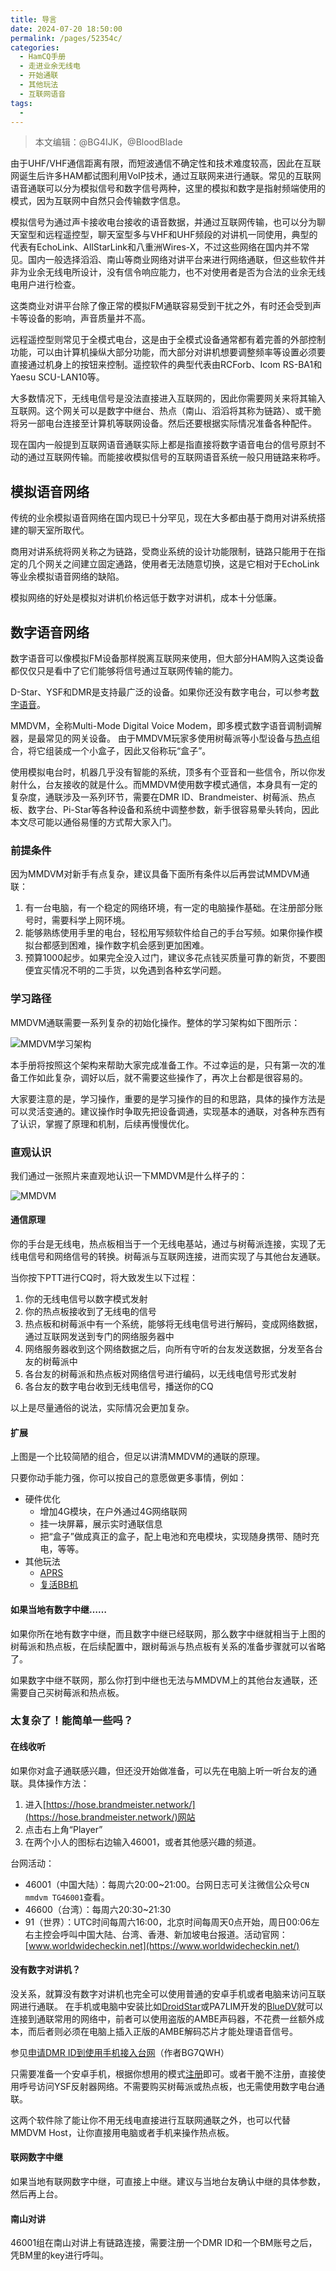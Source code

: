 ```yaml
---
title: 导言
date: 2024-07-20 18:50:00
permalink: /pages/52354c/
categories:
  - HamCQ手册
  - 走进业余无线电
  - 开始通联
  - 其他玩法
  - 互联网语音
tags:
  - 
---
```


> 本文编辑：@BG4IJK，@BloodBlade

由于UHF/VHF通信距离有限，而短波通信不确定性和技术难度较高，因此在互联网诞生后许多HAM都试图利用VoIP技术，通过互联网来进行通联。常见的互联网语音通联可以分为模拟信号和数字信号两种，这里的模拟和数字是指射频端使用的模式，因为互联网中自然只会传输数字信息。

模拟信号为通过声卡接收电台接收的语音数据，并通过互联网传输，也可以分为聊天室型和远程遥控型，聊天室型多与VHF和UHF频段的对讲机一同使用，典型的代表有EchoLink、AllStarLink和八重洲Wires-X，不过这些网络在国内并不常见。国内一般选择滔滔、南山等商业网络对讲平台来进行网络通联，但这些软件并非为业余无线电所设计，没有信令响应能力，也不对使用者是否为合法的业余无线电用户进行检查。

这类商业对讲平台除了像正常的模拟FM通联容易受到干扰之外，有时还会受到声卡等设备的影响，声音质量并不高。

远程遥控型则常见于全模式电台，这是由于全模式设备通常都有着完善的外部控制功能，可以由计算机操纵大部分功能，而大部分对讲机想要调整频率等设置必须要直接通过机身上的按钮来控制。遥控软件的典型代表由RCForb、Icom RS-BA1和Yaesu SCU-LAN10等。

大多数情况下，无线电信号是没法直接进入互联网的，因此你需要网关来将其输入互联网。这个网关可以是数字中继台、热点（南山、滔滔将其称为链路）、或干脆将另一部电台连接至计算机等联网设备。然后还要根据实际情况准备各种配件。

现在国内一般提到互联网语音通联实际上都是指直接将数字语音电台的信号原封不动的通过互联网传输。而能接收模拟信号的互联网语音系统一般只用链路来称呼。

## 模拟语音网络

传统的业余模拟语音网络在国内现已十分罕见，现在大多都由基于商用对讲系统搭建的聊天室所取代。

商用对讲系统将网关称之为链路，受商业系统的设计功能限制，链路只能用于在指定的几个网关之间建立固定通路，使用者无法随意切换，这是它相对于EchoLink等业余模拟语音网络的缺陷。

模拟网络的好处是模拟对讲机价格远低于数字对讲机，成本十分低廉。

## 数字语音网络

数字语音可以像模拟FM设备那样脱离互联网来使用，但大部分HAM购入这类设备都仅仅只是看中了它们能够将信号通过互联网传输的能力。

D-Star、YSF和DMR是支持最广泛的设备。如果你还没有数字电台，可以参考[数字语音](/pages/52354c/)。

MMDVM，全称Multi-Mode Digital Voice Modem，即多模式数字语音调制调解器，是最常见的网关设备。
由于MMDVM玩家多使用树莓派等小型设备与[热点](/pages/fe2bc6/#热点)组合，将它组装成一个小盒子，因此又俗称玩“盒子”。

使用模拟电台时，机器几乎没有智能的系统，顶多有个亚音和一些信令，所以你发射什么，台友接收的就是什么。而MMDVM使用数字模式通信，本身具有一定的复杂度，通联涉及一系列环节，需要在DMR ID、Brandmeister、树莓派、热点板、数字台、Pi-Star等各种设备和系统中调整参数，新手很容易晕头转向，因此本文尽可能以通俗易懂的方式帮大家入门。

### 前提条件

因为MMDVM对新手有点复杂，建议具备下面所有条件以后再尝试MMDVM通联：

1. 有一台电脑，有一个稳定的网络环境，有一定的电脑操作基础。在注册部分账号时，需要科学上网环境。
2. 能够熟练使用手里的电台，轻松用写频软件给自己的手台写频。如果你操作模拟台都感到困难，操作数字机会感到更加困难。
3. 预算1000起步。如果完全没入过门，建议多花点钱买质量可靠的新货，不要图便宜买情况不明的二手货，以免遇到各种玄学问题。

### 学习路径

MMDVM通联需要一系列复杂的初始化操作。整体的学习架构如下图所示：

![MMDVM学习架构](/img/0204/04_01_1.png)

本手册将按照这个架构来帮助大家完成准备工作。不过幸运的是，只有第一次的准备工作如此复杂，调好以后，就不需要这些操作了，再次上台都是很容易的。

大家要注意的是，学习操作，重要的是学习操作的目的和思路，具体的操作方法是可以灵活变通的。建议操作时争取先把设备调通，实现基本的通联，对各种东西有了认识，掌握了原理和机制，后续再慢慢优化。

### 直观认识

我们通过一张照片来直观地认识一下MMDVM是什么样子的：

![MMDVM](/img/0204/04_01_1_mmdvm.jpg)

#### 通信原理

你的手台是无线电，热点板相当于一个无线电基站，通过与树莓派连接，实现了无线电信号和网络信号的转换。树莓派与互联网连接，进而实现了与其他台友通联。

当你按下PTT进行CQ时，将大致发生以下过程：

1. 你的无线电信号以数字模式发射
2. 你的热点板接收到了无线电的信号
3. 热点板和树莓派中有一个系统，能够将无线电信号进行解码，变成网络数据，通过互联网发送到专门的网络服务器中
4. 网络服务器收到这个网络数据之后，向所有守听的台友发送数据，分发至各台友的树莓派中
5. 各台友的树莓派和热点板对网络信号进行编码，以无线电信号形式发射
6. 各台友的数字电台收到无线电信号，播送你的CQ

以上是尽量通俗的说法，实际情况会更加复杂。

#### 扩展

上图是一个比较简陋的组合，但足以讲清MMDVM的通联的原理。

只要你动手能力强，你可以按自己的意愿做更多事情，例如：

* 硬件优化
  * 增加4G模块，在户外通过4G网络联网
  * 挂一块屏幕，展示实时通联信息
  * 把“盒子”做成真正的盒子，配上电池和充电模块，实现随身携带、随时充电，等等。
* 其他玩法
  * [APRS](https://bh8sel.com/233.html)
  * [复活BB机](https://bh8sel.com/1452.html)

#### 如果当地有数字中继……

如果你所在地有数字中继，而且数字中继已经联网，那么数字中继就相当于上图的树莓派和热点板，在后续配置中，跟树莓派与热点板有关系的准备步骤就可以省略了。

如果数字中继不联网，那么你打到中继也无法与MMDVM上的其他台友通联，还需要自己买树莓派和热点板。

### 太复杂了！能简单一些吗？

#### 在线收听

如果你对盒子通联感兴趣，但还没开始做准备，可以先在电脑上听一听台友的通联。具体操作方法：

1. 进入[https://hose.brandmeister.network/](https://hose.brandmeister.network/)网站
2. 点击右上角“Player”
3. 在两个小人的图标右边输入46001，或者其他感兴趣的频道。

台网活动：

* 46001（中国大陆）：每周六20:00~21:00。台网日志可关注微信公众号`CN mmdvm TG46001`查看。
* 46600（台湾）：每周六20:30~21:30
* 91（世界）：UTC时间每周六16:00，北京时间每周天0点开始，周日00:06左右主控会呼叫中国大陆、台湾、香港、新加坡电台报道。活动官网：[www.worldwidecheckin.net](https://www.worldwidecheckin.net/)

#### 没有数字对讲机？

没关系，就算没有数字对讲机也完全可以使用普通的安卓手机或者电脑来访问互联网进行通联。
在手机或电脑中安装比如[DroidStar](https://github.com/nostar/DroidStar)或PA7LIM开发的[BlueDV](https://www.pa7lim.nl/bluedv/)就可以连接到通联常用的网络中，前者可以使用盗版的AMBE声码器，不花费一丝额外成本，而后者则必须在电脑上插入正版的AMBE解码芯片才能处理语音信号。

参见[申请DMR ID到使用手机接入台网](https://dd.94jpop.info:8886/%E4%B8%9A%E4%BD%99%E6%97%A0%E7%BA%BF%E7%94%B5/%E5%9B%BE%E6%96%87%E6%95%99%E7%A8%8B%E8%AF%B4%E6%98%8E%E4%B9%A6%E4%B8%8E%E6%96%87%E6%A1%A3/DroidStar%E7%AE%80%E6%98%93%E8%AE%BE%E7%BD%AE%E6%95%99%E7%A8%8B%28BG7QWH%29.pdf)（作者BG7QWH）

只需要准备一个安卓手机，根据你想用的模式[注册](/pages/d3a82e6/#注册)即可。或者干脆不注册，直接使用呼号访问YSF反射器网络。不需要购买树莓派或热点板，也无需使用数字电台通联。

这两个软件除了能让你不用无线电直接进行互联网通联之外，也可以代替MMDVM Host，让你直接用电脑或者手机来操作热点板。

#### 联网数字中继

如果当地有联网数字中继，可直接上中继。建议与当地台友确认中继的具体参数，然后再上台。

#### 南山对讲

46001组在南山对讲上有链路连接，需要注册一个DMR ID和一个BM账号之后，凭BM里的key进行呼叫。
